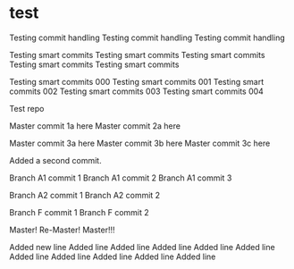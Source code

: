 # test

Testing commit handling
Testing commit handling
Testing commit handling

Testing smart commits
Testing smart commits
Testing smart commits
Testing smart commits
Testing smart commits

Testing smart commits 000
Testing smart commits 001
Testing smart commits 002
Testing smart commits 003
Testing smart commits 004


Test repo

Master commit 1a here
Master commit 2a here

Master commit 3a here
Master commit 3b here
Master commit 3c here

Added a second commit.

Branch A1 commit 1
Branch A1 commit 2
Branch A1 commit 3

Branch A2 commit 1
Branch A2 commit 2

Branch F commit 1
Branch F commit 2

Master!
Re-Master!
Master!!!

Added new line
Added line 
Added line 
Added line 
Added line 
Added line 
Added line 
Added line 
Added line 
Added line 
Added line 
